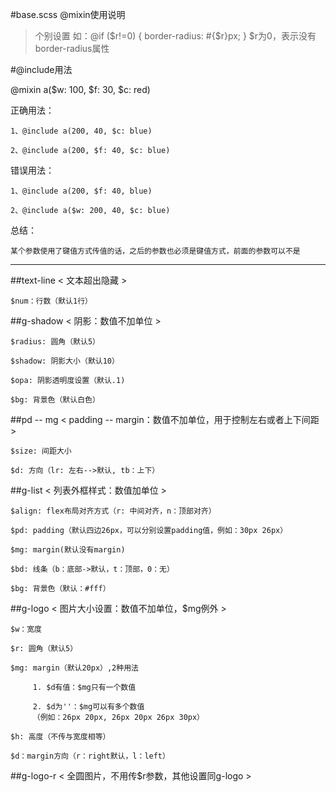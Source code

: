 #base.scss @mixin使用说明

> 个别设置
>如：@if ($r!=0) {
       border-radius: #{$r}px;
     }
>$r为0，表示没有border-radius属性

#@include用法

@mixin a($w: 100, $f: 30, $c: red)

正确用法：

    1、@include a(200, 40, $c: blue)

    2、@include a(200, $f: 40, $c: blue)

错误用法：

    1、@include a(200, $f: 40, blue)

    2、@include a($w: 200, 40, $c: blue)

总结：

    某个参数使用了键值方式传值的话，之后的参数也必须是键值方式，前面的参数可以不是

---

##text-line
< 文本超出隐藏 >

    $num：行数（默认1行）

##g-shadow
< 阴影：数值不加单位 >

    $radius: 圆角（默认5）

    $shadow: 阴影大小（默认10）

    $opa: 阴影透明度设置（默认.1)

    $bg: 背景色（默认白色）

##pd -- mg
< padding -- margin：数值不加单位，用于控制左右或者上下间距 >

    $size: 间距大小

    $d: 方向（lr: 左右-->默认, tb：上下）

##g-list
< 列表外框样式：数值加单位 >

    $align: flex布局对齐方式（r: 中间对齐，n：顶部对齐）

    $pd: padding（默认四边26px，可以分别设置padding值，例如：30px 26px）

    $mg: margin(默认没有margin)

    $bd: 线条（b：底部->默认，t：顶部，0：无）

    $bg: 背景色（默认：#fff）

##g-logo
< 图片大小设置：数值不加单位，$mg例外 >

    $w：宽度

    $r: 圆角（默认5） 

    $mg: margin（默认20px）,2种用法
    
         1. $d有值：$mg只有一个数值
         
         2. $d为''：$mg可以有多个数值
         （例如：26px 20px, 26px 20px 26px 30px）
 
    $h: 高度（不传与宽度相等）

    $d：margin方向（r：right默认，l：left）

##g-logo-r
< 全圆图片，不用传$r参数，其他设置同g-logo >
